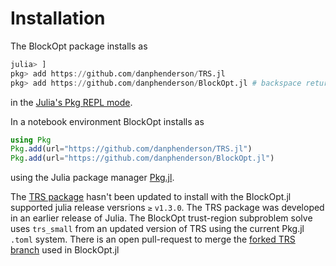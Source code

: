 # Installation

The BlockOpt package installs as

```julia
julia> ]
pkg> add https://github.com/danphenderson/TRS.jl
pkg> add https://github.com/danphenderson/BlockOpt.jl # backspace returns to julia prompt 
```

in the [Julia's Pkg REPL mode](https://docs.julialang.org/en/v1/stdlib/Pkg/index.html#Getting-Started-1).


In a notebook environment BlockOpt installs as
```julia
using Pkg
Pkg.add(url="https://github.com/danphenderson/TRS.jl")
Pkg.add(url="https://github.com/danphenderson/BlockOpt.jl")
```
using the Julia package manager [Pkg.jl](https://pkgdocs.julialang.org/v1/).

The [TRS package](https://github.com/oxfordcontrol/TRS.jl) hasn't been updated to install with
the BlockOpt.jl supported julia release versrions ``≥`` `v1.3.0`. The TRS package was
developed in an earlier release of Julia. The BlockOpt trust-region subproblem solve
uses `trs_small` from an updated version of TRS using the current Pkg.jl `.toml` system.
There is an open pull-request to merge the
[forked TRS branch](https://github.com/danphenderson/TRS.jl) used in BlockOpt.jl